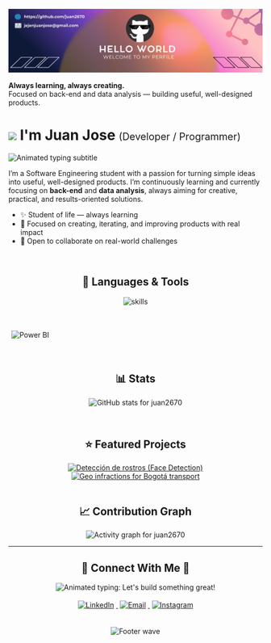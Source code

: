 <!-- ====== BANNER ====== -->
![Juan Jose Banner](./banner.png)

<!-- Hero text (replaces the previous right-aligned owl image) -->
<p align="left">
  <strong>Always learning, always creating.</strong><br/>
  Focused on back-end and data analysis — building useful, well-designed products.
</p>

<!-- ====== HEADER ====== -->
<h1>
  <img src="https://emojis.slackmojis.com/emojis/images/1531849430/4246/blob-sunglasses.gif?1531849430" width="30" />
  I'm Juan Jose
  <span style="font-size:0.7em; font-weight:400;">(Developer / Programmer)</span>
</h1>

<!-- Animated subtitle -->
<p align="left">
  <img
    src="https://readme-typing-svg.demolab.com?font=JetBrains+Mono&weight=700&size=20&pause=1200&color=79D3C3&vCenter=true&width=750&lines=Software+Engineering+student;Back-end+%26+Data+Analysis+focused;I+love+building+useful%2C+well-designed+products;Always+learning%2C+always+creating"
    alt="Animated typing subtitle"
  />
</p>

<!-- ====== INTRO ====== -->
<p align="left">
  I’m a Software Engineering student with a passion for turning simple ideas into useful, well-designed products.
  I’m continuously learning and currently focusing on <b>back-end</b> and <b>data analysis</b>, always aiming for creative,
  practical, and results-oriented solutions.
</p>

- ✨ Student of life — always learning  
- 🌱 Focused on creating, iterating, and improving products with real impact  
- 🤝 Open to collaborate on real-world challenges

<br/>

<!-- ====== STACK / SKILLS ====== -->
<h2 align="center">🧰 Languages & Tools</h2>

<!-- Row 1: skillicons (incluye PostgreSQL y mantiene MySQL) -->
<p align="center">
  <img
    src="https://skillicons.dev/icons?i=py,java,js,html,css,git,mysql,cs"
    height="48"
    alt="skills"
  />
</p>

<!-- Row 2: Shields (Power BI) -->
<p align="center">
  <!-- Microsoft SQL Server -->
  <img
    
  <!-- Power BI -->
  <img
    src="https://img.shields.io/badge/Power%20BI-F2C811?style=for-the-badge&logo=powerbi&logoColor=black"
    alt="Power BI"
    height="28"
    style="margin:4px 6px;"
  />
</p>

<br/>

<!-- ====== STATS ====== -->
<h2 align="center">📊 Stats</h2>
<p align="center">
  <img
    src="https://github-readme-stats.vercel.app/api?username=juan2670&show_icons=true&title_color=ffeb95&text_color=79d3c3&icon_color=c792ea&bg_color=011627&hide_border=false"
    alt="GitHub stats for juan2670" />
</p>

<br/>

<!-- ====== FEATURED PROJECTS ====== -->
<h2 align="center">⭐ Featured Projects</h2>
<div align="center">
  <!-- Face Detection -->
  <a href="https://github.com/juan2670/Deteccion-de-rostros">
    <img
      src="https://github-readme-stats.vercel.app/api/pin/?username=juan2670&repo=Deteccion-de-rostros&title_color=ffeb95&text_color=79d3c3&bg_color=011627&hide_border=false"
      alt="Detección de rostros (Face Detection)" />
  </a>
  <!-- Geo Infractions – Bogotá Transport -->
  <a href="https://github.com/juan2670/geo-infracciones-transporte-bogota">
    <img
      src="https://github-readme-stats.vercel.app/api/pin/?username=juan2670&repo=geo-infracciones-transporte-bogota&title_color=ffeb95&text_color=79d3c3&bg_color=011627&hide_border=false"
      alt="Geo infractions for Bogotá transport" />
  </a>
</div>

<br/>

<!-- ====== CONTRIBUTION GRAPH ====== -->
<h2 align="center">📈 Contribution Graph</h2>
<p align="center">
  <img
    src="https://github-readme-activity-graph.vercel.app/graph?username=juan2670&bg_color=011627&color=79d3c3&line=c792ea&point=ffeb95&area=true&hide_border=false"
    alt="Activity graph for juan2670" />
</p>

---

<!-- Connect Section -->
<h2 align="center">🤝 Connect With Me 🤝</h2>

<!-- Animated headline -->
<p align="center">
  <img
    src="https://readme-typing-svg.demolab.com?font=JetBrains+Mono&weight=600&size=22&pause=1200&color=79D3C3&center=true&vCenter=true&width=700&lines=Let's+build+something+great+%F0%9F%9A%80;Open+to+collaboration+and+new+ideas;Say+hi+on+LinkedIn+or+email+%F0%9F%91%8B"
    alt="Animated typing: Let's build something great!"
  />
</p>

<!-- Badges -->
<div align="center">
  <a href="https://www.linkedin.com/in/juan-jose-jejen-097785295/" target="_blank">
    <img
      src="https://img.shields.io/badge/LinkedIn-%231E77B5.svg?&style=for-the-badge&logo=linkedin&logoColor=white"
      alt="LinkedIn"
      style="margin: 4px;"
    />
  </a>

  <a href="mailto:jejenjuanjose@gmail.com" target="_blank">
    <img
      src="https://img.shields.io/badge/Gmail-D14836?style=for-the-badge&logo=gmail&logoColor=white"
      alt="Email"
      style="margin: 4px;"
    />
  </a>

  <a href="https://www.instagram.com/juan.__.2670/" target="_blank">
    <img
      src="https://img.shields.io/badge/Instagram-E4405F?style=for-the-badge&logo=instagram&logoColor=white"
      alt="Instagram"
      style="margin: 4px;"
    />
  </a>
</div>

<!-- Subtle separator -->
<br/>

<!-- Footer wave -->
<p align="center">
  <img
    src="https://capsule-render.vercel.app/api?type=waving&color=gradient&height=65&section=footer"
    alt="Footer wave"
  />
</p>
